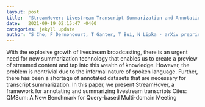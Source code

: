 ```yaml
---
layout: post
title:  "StreamHover: Livestream Transcript Summarization and Annotation"
date:   2021-09-19 02:15:47 -0400
categories: jekyll update
author: "S Cho, F Dernoncourt, T Ganter, T Bui, N Lipka - arXiv preprint arXiv , 2021"
---
```

With the explosive growth of livestream broadcasting, there is an urgent need for new summarization technology that enables us to create a preview of streamed content and tap into this wealth of knowledge. However, the problem is nontrivial due to the informal nature of spoken language. Further, there has been a shortage of annotated datasets that are necessary for transcript summarization. In this paper, we present StreamHover, a framework for annotating and summarizing livestream transcripts Cites: QMSum: A New Benchmark for Query-based Multi-domain Meeting
